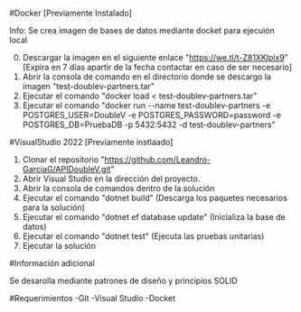 #Docker [Previamente Instalado]

Info: Se crea imagen de bases de datos mediante docket para ejecuión local

0. Descargar la imagen en el siguiente enlace "https://we.tl/t-Z81XKIpix9" [Expira en 7 días apartir de la fecha contactar en caso de ser necesario]
1. Abrir la consola de comando en el directorio donde se descargo la imagen "test-doublev-partners.tar"
2. Ejecutar el comando "docker load < test-doublev-partners.tar"
3. Ejecutar el comando "docker run --name test-doublev-partners -e POSTGRES_USER=DoubleV -e POSTGRES_PASSWORD=password -e POSTGRES_DB=PruebaDB -p 5432:5432 -d test-doublev-partners"


#VisualStudio 2022 [Previamente instlaado]

1. Clonar el repositorio "https://github.com/Leandro-GarciaG/APIDoubleV.git"
2. Abrir Visual Studio en la dirección del proyecto.
3. Abrir la consola de comandos dentro de la solución
4. Ejecutar el comando "dotnet build" (Descarga los paquetes necesarios para la solución)
5. Ejecutar el comando "dotnet ef database update" (Inicializa la base de datos)
6. Ejecutar el comando "dotnet test" (Ejecuta las pruebas unitarias)
7. Ejecutar la solución

#Información adicional

Se desarolla mediante patrones de diseño y principios SOLID

#Requerimientos
-Git
-Visual Studio
-Docket
